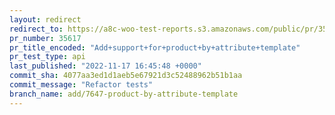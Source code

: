 ```yaml
---
layout: redirect
redirect_to: https://a8c-woo-test-reports.s3.amazonaws.com/public/pr/35617/api/index.html
pr_number: 35617
pr_title_encoded: "Add+support+for+product+by+attribute+template"
pr_test_type: api
last_published: "2022-11-17 16:45:48 +0000"
commit_sha: 4077aa3ed1d1aeb5e67921d3c52488962b51b1aa
commit_message: "Refactor tests"
branch_name: add/7647-product-by-attribute-template
---
```

